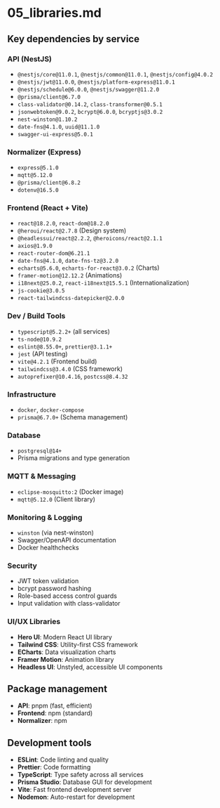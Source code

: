 # 05_libraries.md

## Key dependencies by service

### API (NestJS)
- `@nestjs/core@11.0.1`, `@nestjs/common@11.0.1`, `@nestjs/config@4.0.2`
- `@nestjs/jwt@11.0.0`, `@nestjs/platform-express@11.0.1`
- `@nestjs/schedule@6.0.0`, `@nestjs/swagger@11.2.0`
- `@prisma/client@6.7.0`
- `class-validator@0.14.2`, `class-transformer@0.5.1`
- `jsonwebtoken@9.0.2`, `bcrypt@6.0.0`, `bcryptjs@3.0.2`
- `nest-winston@1.10.2`
- `date-fns@4.1.0`, `uuid@11.1.0`
- `swagger-ui-express@5.0.1`

### Normalizer (Express)
- `express@5.1.0`
- `mqtt@5.12.0`
- `@prisma/client@6.8.2`
- `dotenv@16.5.0`

### Frontend (React + Vite)
- `react@18.2.0`, `react-dom@18.2.0`
- `@heroui/react@2.7.8` (Design system)
- `@headlessui/react@2.2.2`, `@heroicons/react@2.1.1`
- `axios@1.9.0`
- `react-router-dom@6.21.1`
- `date-fns@4.1.0`, `date-fns-tz@3.2.0`
- `echarts@5.6.0`, `echarts-for-react@3.0.2` (Charts)
- `framer-motion@12.12.2` (Animations)
- `i18next@25.0.2`, `react-i18next@15.5.1` (Internationalization)
- `js-cookie@3.0.5`
- `react-tailwindcss-datepicker@2.0.0`

### Dev / Build Tools
- `typescript@5.2.2+` (all services)
- `ts-node@10.9.2`
- `eslint@8.55.0+`, `prettier@3.1.1+`
- `jest` (API testing)
- `vite@4.2.1` (Frontend build)
- `tailwindcss@3.4.0` (CSS framework)
- `autoprefixer@10.4.16`, `postcss@8.4.32`

### Infrastructure
- `docker`, `docker-compose`
- `prisma@6.7.0+` (Schema management)

### Database
- `postgresql@14+`
- Prisma migrations and type generation

### MQTT & Messaging
- `eclipse-mosquitto:2` (Docker image)
- `mqtt@5.12.0` (Client library)

### Monitoring & Logging
- `winston` (via nest-winston)
- Swagger/OpenAPI documentation
- Docker healthchecks

### Security
- JWT token validation
- bcrypt password hashing
- Role-based access control guards
- Input validation with class-validator

### UI/UX Libraries
- **Hero UI**: Modern React UI library
- **Tailwind CSS**: Utility-first CSS framework
- **ECharts**: Data visualization charts
- **Framer Motion**: Animation library
- **Headless UI**: Unstyled, accessible UI components

## Package management
- **API**: pnpm (fast, efficient)
- **Frontend**: npm (standard)
- **Normalizer**: npm

## Development tools
- **ESLint**: Code linting and quality
- **Prettier**: Code formatting
- **TypeScript**: Type safety across all services
- **Prisma Studio**: Database GUI for development
- **Vite**: Fast frontend development server
- **Nodemon**: Auto-restart for development
